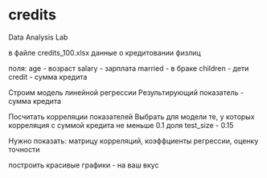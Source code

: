 # credits
 Data Analysis Lab

в файле credits_100.xlsx 
данные о кредитовании физлиц

поля:
age - возраст
salary - зарплата
married - в браке
children - дети
credit - сумма кредита

Строим модель линейной регрессии
Результирующий показатель - сумма кредита

Посчитать корреляции показателей
Выбрать для модели те, у которых 
корреляция с суммой кредита не меньше 0.1
доля test_size - 0.15

Нужно показать:
матрицу корреляций,
коэффциенты регрессии,
оценку точности

построить красивые графики - на ваш вкус
